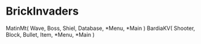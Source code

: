 # BrickInvaders
MatinMt( Wave, Boss, Shiel, Database, *Menu, *Main )
BardiaKV( Shooter, Block, Bullet, Item, *Menu, *Main )
